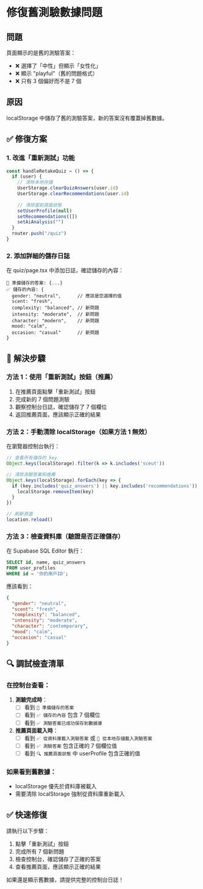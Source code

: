# 修復舊測驗數據問題

## 問題
頁面顯示的是舊的測驗答案：
- ❌ 選擇了「中性」但顯示「女性化」
- ❌ 顯示 "playful"（舊的問題格式）
- ❌ 只有 3 個偏好而不是 7 個

## 原因
localStorage 中儲存了舊的測驗答案，新的答案沒有覆蓋掉舊數據。

## ✅ 修復方案

### 1. 改進「重新測試」功能
```typescript
const handleRetakeQuiz = () => {
  if (user) {
    // 清除本地存儲
    UserStorage.clearQuizAnswers(user.id)
    UserStorage.clearRecommendations(user.id)
    
    // 清除當前頁面狀態
    setUserProfile(null)
    setRecommendations([])
    setAiAnalysis("")
  }
  router.push("/quiz")
}
```

### 2. 添加詳細的儲存日誌
在 quiz/page.tsx 中添加日誌，確認儲存的內容：
```
📝 準備儲存的答案: {...}
✅ 儲存的內容: {
  gender: "neutral",      // 應該是您選擇的值
  scent: "fresh",
  complexity: "balanced", // 新問題
  intensity: "moderate",  // 新問題
  character: "modern",    // 新問題
  mood: "calm",
  occasion: "casual"      // 新問題
}
```

## 🔧 解決步驟

### 方法 1：使用「重新測試」按鈕（推薦）
1. 在推薦頁面點擊「重新測試」按鈕
2. 完成新的 7 個問題測驗
3. 觀察控制台日誌，確認儲存了 7 個欄位
4. 返回推薦頁面，應該顯示正確的結果

### 方法 2：手動清除 localStorage（如果方法 1 無效）
在瀏覽器控制台執行：
```javascript
// 查看所有儲存的 key
Object.keys(localStorage).filter(k => k.includes('sceut'))

// 清除測驗答案和推薦
Object.keys(localStorage).forEach(key => {
  if (key.includes('quiz_answers') || key.includes('recommendations')) {
    localStorage.removeItem(key)
  }
})

// 刷新頁面
location.reload()
```

### 方法 3：檢查資料庫（驗證是否正確儲存）
在 Supabase SQL Editor 執行：
```sql
SELECT id, name, quiz_answers 
FROM user_profiles 
WHERE id = '你的用戶ID';
```

應該看到：
```json
{
  "gender": "neutral",
  "scent": "fresh",
  "complexity": "balanced",
  "intensity": "moderate",
  "character": "contemporary",
  "mood": "calm",
  "occasion": "casual"
}
```

## 🔍 調試檢查清單

### 在控制台查看：
1. **測驗完成時**：
   - [ ] 看到 `📝 準備儲存的答案`
   - [ ] 看到 `✅ 儲存的內容` 包含 7 個欄位
   - [ ] 看到 `✅ 測驗答案已成功保存到數據庫`

2. **推薦頁面載入時**：
   - [ ] 看到 `✅ 從資料庫載入測驗答案` 或 `📱 從本地存儲載入測驗答案`
   - [ ] 看到 `✅ 測驗答案` 包含正確的 7 個欄位值
   - [ ] 看到 `🔍 推薦頁面狀態` 中 userProfile 包含正確的值

### 如果看到舊數據：
- localStorage 優先於資料庫被載入
- 需要清除 localStorage 強制從資料庫重新載入

## ✅ 快速修復

請執行以下步驟：
1. 點擊「重新測試」按鈕
2. 完成所有 7 個新問題
3. 檢查控制台，確認儲存了正確的答案
4. 查看推薦頁面，應該顯示正確的結果

如果還是顯示舊數據，請提供完整的控制台日誌！
